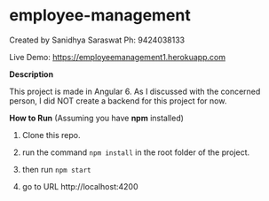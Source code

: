 # employee-management
Created by Sanidhya Saraswat
Ph: 9424038133

Live Demo: https://employeemanagement1.herokuapp.com

**Description**

This project is made in Angular 6. As I  discussed with the concerned person, I did NOT create a backend for this project for now.

**How to Run**
(Assuming you have **npm** installed)

1) Clone this repo.

2) run the command `npm install` in the root folder of the project.

3) then run `npm start`

4) go to  URL http://localhost:4200
